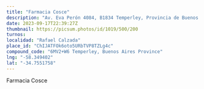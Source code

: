 ```yaml
---
title: "Farmacia Cosce"
description: "Av. Eva Perón 4084, B1834 Temperley, Provincia de Buenos Aires, Argentina"
date: 2023-09-17T22:39:27Z
thumbnail: https://picsum.photos/id/1019/500/200
turnos:
localidad: "Rafael Calzada"
place_id: "ChIJATFOk6oto5URbTVP8TZLg4c"
compound_code: "6MV2+W6 Temperley, Buenos Aires Province"
lng: "-58.349402"
lat: "-34.7551758"
---
```


Farmacia Cosce